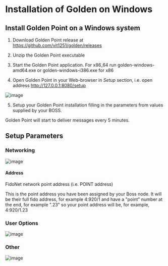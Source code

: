 # Installation of Golden on Windows #

## Install Golden Point on a Windows system

1. Download Golden Point release at https://github.com/vit1251/golden/releases

2. Unzip the Golden Point executable

3. Start the Golden Point application. For x86_64 run golden-windows-amd64.exe or golden-windows-i386.exe for x86

4. Open Golden Point in your Web-browser in *Setup* section, i.e. open address http://127.0.0.1:8080/setup

![image](https://user-images.githubusercontent.com/11061221/117993781-a76bcb80-b305-11eb-8599-2fe2448637d6.png)

5. Setup your Golden Point installation filling in the parameters from values supplied by your BOSS.

Golden Point will start to deliver messages every 5 minutes.

## Setup Parameters ##

### Networking ###

![image](https://user-images.githubusercontent.com/11061221/117995307-d59ddb00-b306-11eb-8f0a-91c23110688c.png)

#### Address

FidoNet network point address (i.e. POINT address)

This is the point address you have been assigned by your Boss node. It will be their full fido address, for example 4:920/1 and have a "point" number at the end, for example ".23" so your point address will be, for example, 4:920/1.23


### User Options ###

![image](https://user-images.githubusercontent.com/11061221/117995415-e9e1d800-b306-11eb-8c03-d37ddedd0012.png)

### Other ###

![image](https://user-images.githubusercontent.com/11061221/117995720-2ad9ec80-b307-11eb-8849-27a753cdece9.png)


